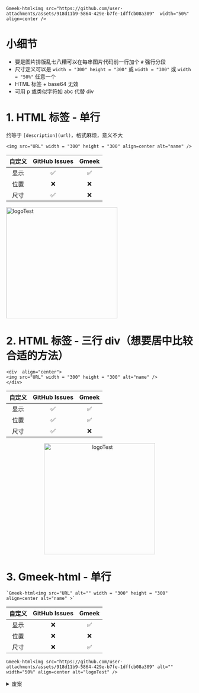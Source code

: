 `Gmeek-html<img src="https://github.com/user-attachments/assets/918d11b9-5864-429e-b7fe-1dffcb08a309"  width="50%" align=center />`

# 小细节
- 要是图片排版乱七八糟可以在每串图片代码前一行加个 `#` 强行分段
- 尺寸定义可以是 `width = "300" height = "300"` 或 `width = "300"` 或 `width = "50%"` 任意一个
- HTML 标签 + base64 无效
- 可用 p 或类似字符如 abc 代替 div

# 1. HTML 标签 - 单行
约等于 `[description](url)`，格式麻烦，意义不大
```
<img src="URL" width = "300" height = "300" align=center alt="name" />
```

| 自定义 | GitHub Issues | Gmeek |
| :------: | :--------------: | :-------: |
| 显示     | ✅                 | ✅      |
| 位置     | ❌                 | ❌      |
| 尺寸     | ✅                 | ❌      |

<img src="https://github.com/user-attachments/assets/918d11b9-5864-429e-b7fe-1dffcb08a309" width = "300" height = "300" align=center alt="logoTest" />


# 2. HTML 标签 - 三行 div（想要居中比较合适的方法）
```
<div  align="center">    
<img src="URL" width = "300" height = "300" alt="name" />
</div>
```

| 自定义 | GitHub Issues | Gmeek |
| :------: | :--------------: | :-------: |
| 显示     | ✅                 | ✅      |
| 位置     | ✅                 | ✅      |
| 尺寸     | ✅                 | ❌      |

<div  align="center">    
<img src="https://github.com/user-attachments/assets/918d11b9-5864-429e-b7fe-1dffcb08a309" width = "300" height = "300" alt="logoTest" />
</div>


# 3. Gmeek-html - 单行
```
`Gmeek-html<img src="URL" alt="" width = "300" height = "300" align=center alt="name" >`
```

| 自定义 | GitHub Issues | Gmeek |
| :------: | :--------------: | :-------: |
| 显示     | ❌                 | ✅      |
| 位置     | ❌                 | ❌      |
| 尺寸     | ❌                 | ✅      |

`Gmeek-html<img src="https://github.com/user-attachments/assets/918d11b9-5864-429e-b7fe-1dffcb08a309" alt="" width="50%" align=center alt="logoTest" />`

<details><summary>废案</summary> 

## 1. Gmeek-html - 三行 div
没意义，相当于 `HTML 标签 - 单行` + 前 `Gmeek-html 后 ` 的乱码，测试过放到 Gmeek-html 里面外面都一样
```
<div  align="center">   
`Gmeek-html<img src="URL" alt="" width = "300" height = "300" alt="name" >`
</div>
```

## 2. GitHub Issues + div
完全无效，都不显示图片
```
<div  align="center">    
![Image](https://github.com/user-attachments/assets/918d11b9-5864-429e-b7fe-1dffcb08a309)
</div>
```

## 3. GitHub Issues Original with =size
完全无效，都不显示图片
`![Image](https://github.com/user-attachments/assets/918d11b9-5864-429e-b7fe-1dffcb08a309 =300x300)`

## 4. GitHub Issues Original with #pic_center
完全无效，都不显示图片
`![Image](https://github.com/user-attachments/assets/918d11b9-5864-429e-b7fe-1dffcb08a309#pic_center)`

## 5. GitHub Issues Original with CSS
图片能显示但 CSS 后缀无效
![Image](https://github.com/user-attachments/assets/918d11b9-5864-429e-b7fe-1dffcb08a309){:height="50%" width="50%"}

## 6.# div + gjken
完全无效
```
<div  align="center">    
`Image="https://github.com/user-attachments/assets/918d11b9-5864-429e-b7fe-1dffcb08a309"`
</div>
```

</details>




